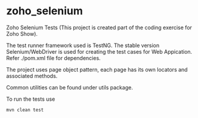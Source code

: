# zoho_selenium
Zoho Selenium Tests (This project is created part of the coding exercise for Zoho Show).

The test runner framework used is TestNG. The stable version Selenium/WebDriver is used for creating the test cases for Web Appication. Refer ./pom.xml file for dependencies.

The project uses page object pattern, each page has its own locators and associated methods.

Common utilities can be found under utils package.



To run the tests use
```
mvn clean test
```

